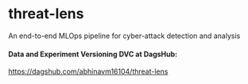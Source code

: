 # threat-lens
An end-to-end MLOps pipeline for cyber-attack detection and analysis

#### Data and Experiment Versioning DVC at DagsHub:
https://dagshub.com/abhinavm16104/threat-lens